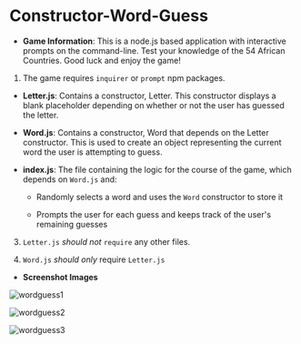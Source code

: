 # Constructor-Word-Guess

* **Game Information**: This is a node.js based application with interactive prompts on the command-line. Test your knowledge of the 54 African Countries. Good luck and enjoy the game!


1. The game requires `inquirer` or `prompt` npm packages.


* **Letter.js**: Contains a constructor, Letter. This constructor displays a blank placeholder depending on whether or not the user has guessed the letter. 

* **Word.js**: Contains a constructor, Word that depends on the Letter constructor. This is used to create an object representing the current word the user is attempting to guess. 

* **index.js**: The file containing the logic for the course of the game, which depends on `Word.js` and:

  * Randomly selects a word and uses the `Word` constructor to store it

  * Prompts the user for each guess and keeps track of the user's remaining guesses

3. `Letter.js` *should not* `require` any other files.

4. `Word.js` *should only* require `Letter.js`

* **Screenshot Images**

![wordguess1](https://user-images.githubusercontent.com/33642075/39459511-0cc8da04-4cca-11e8-81f2-5fb5d9b0c64a.PNG)

![wordguess2](https://user-images.githubusercontent.com/33642075/39459514-1198f83e-4cca-11e8-8bb9-687217921989.PNG)

![wordguess3](https://user-images.githubusercontent.com/33642075/39459516-1459fb2c-4cca-11e8-9dd1-16c55043547f.PNG)
